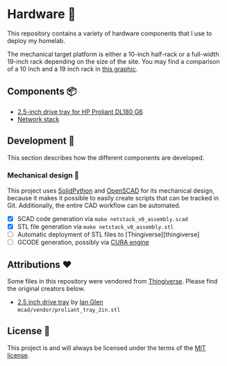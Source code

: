 # Hardware 🔩

This repository contains a variety of hardware components that I use to deploy my homelab.

The mechanical target platform is either a 10-inch half-rack or a full-width 19-inch rack depending on the size of the site. You may find a comparison of a 10 inch and a 19 inch rack in [this graphic][img-10-vs-19-inch].

## Components 📦

- [2.5-inch drive tray for HP Proliant DL180 G6][file-drive-tray-2in]
- [Network stack][docs-network-stack]

## Development 🚧

This section describes how the different components are developed.

### Mechanical design 📐

This project uses [SolidPython][github-solidpython] and [OpenSCAD][website-openscad] for its mechanical design, because it makes it possible to easily create scripts that can be tracked in Git. Additionally, the entire CAD workflow can be automated.

- [x] SCAD code generation via `make netstack_v0_assembly.scad`
- [x] STL file generation via `make netstack_v0_assembly.stl`
- [ ] Automatic deployment of STL files to [Thingiverse][thingiverse]
- [ ] GCODE generation, possibly via [CURA engine][reddit-cura-cli]

## Attributions ❤️

Some files in this repository were vendored from [Thingiverse][website-thingiverse]. Please find the original creators below.

- [2.5 inch drive tray](https://www.thingiverse.com/thing:4241436) by [Ian Glen](https://www.thingiverse.com/codethatthinks/designs)  
  `mcad/vendor/proliant_tray_2in.stl`

## License 📄

This project is and will always be licensed under the terms of the [MIT license][file-license].

[file-license]: ./LICENSE.md
[img-10-vs-19-inch]: https://upload.wikimedia.org/wikipedia/commons/8/84/19_inch_vs_10_inch_rack_dimensions.svg
[github-solidpython]: https://github.com/SolidCode/SolidPython
[website-openscad]: https://openscad.org/
[reddit-cura-cli]: https://www.reddit.com/r/Cura/comments/kxz6li/does_cura_have_any_sort_of_cli/
[amazon-psu-youmile]: https://www.amazon.de/dp/B07TZY73H6
[amazon-psu-angeek]: https://www.amazon.de/dp/B07KPK525R
[wikipedia-veroboard]: https://en.wikipedia.org/wiki/Veroboard
[wiki-nftables]: https://wiki.nftables.org/wiki-nftables/index.php/What_is_nftables%3F
[seeed-cm4router]: https://www.seeedstudio.com/Rapberry-Pi-CM4-Dual-GbE-Carrier-Board-p-4874.html
[website-thingiverse]: https://www.thingiverse.com
[file-drive-tray-2in]: ./mcad/src/dl180_g6_tray_2in.py
[docs-network-stack]: ./docs/netstack.md
